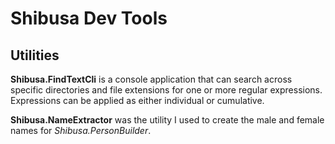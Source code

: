 # Shibusa Dev Tools

## Utilities

**Shibusa.FindTextCli** is a console application that can search across specific directories and file extensions for one or more regular expressions. Expressions can be applied as either individual or cumulative.

**Shibusa.NameExtractor** was the utility I used to create the male and female names for *Shibusa.PersonBuilder*.


